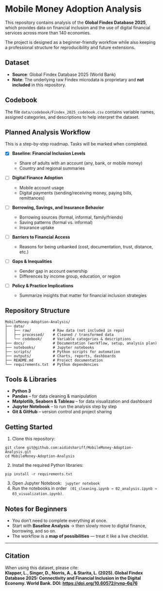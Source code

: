 # Mobile Money Adoption Analysis
This repository contains analysis of the **Global Findex Database 2025**, which provides data on financial inclusion and the use of digital financial services across more than 140 economies.  

The project is designed as a beginner-friendly workflow while also keeping a professional structure for reproducibility and future extensions.  


## Dataset  
- **Source**: Global Findex Database 2025 (World Bank)  
- **Note**: The underlying raw Findex microdata is proprietary and **not included** in this repository.


## Codebook  
The file `data/codebook/Findex_2025_codebook.csv` contains variable names, assigned categories, and descriptions to help interpret the dataset.


## Planned Analysis Workflow  

This is a step-by-step roadmap. Tasks will be marked when completed.  

- [x] **Baseline: Financial Inclusion Levels**  
  - Share of adults with an account (any, bank, or mobile money)  
  - Country and regional summaries  

- [ ] **Digital Finance Adoption**  
  - Mobile account usage  
  - Digital payments (sending/receiving money, paying bills, remittances)  

- [ ] **Borrowing, Savings, and Insurance Behavior**  
  - Borrowing sources (formal, informal, family/friends)  
  - Saving patterns (formal vs. informal)  
  - Insurance uptake  

- [ ] **Barriers to Financial Access**  
  - Reasons for being unbanked (cost, documentation, trust, distance, etc.)  

- [ ] **Gaps & Inequalities**  
  - Gender gap in account ownership  
  - Differences by income group, education, or region  


- [ ] **Policy & Practice Implications**  
  - Summarize insights that matter for financial inclusion strategies


## Repository Structure
```
MobileMoney-Adoption-Analysis/
├── data/
│   ├── raw/          # Raw data (not included in repo)
│   ├── processed/    # Cleaned / transformed data
│   └── codebook/     # Variable categories & descriptions
├── docs/             # Documentation (workflow, setup, analysis plan)
├── notebooks/        # Jupyter notebooks
├── scripts/          # Python scripts for automation
├── outputs/          # Charts, reports, dashboards
├── README.md         # Project documentation
└── requirements.txt  # Python dependencies

```


## Tools & Libraries
- **Python 3**
- **Pandas** – for data cleaning & manipulation
- **Matplotlib, Seaborn & Tableau** – for data visualization and dashboard
- **Jupyter Notebook** – to run the analysis step by step
- **Git & GitHub** – version control and project sharing

## Getting Started
1. Clone this repository:
``` 
git clone git@github.com:aididshariff/MobileMoney-Adoption-Analysis.git
cd MobileMoney-Adoption-Analysis
```
2. Install the required Python libraries:
```
pip install -r requirements.txt
```
3. Open Jupyter Notebook:
```  jupyter notebook ```
4. Run the notebooks in order ``` (01_cleaning.ipynb → 02_analysis.ipynb → 03_visualization.ipynb)```.


## Notes for Beginners  
- You don’t need to complete everything at once.  
- Start with **Baseline Analysis** → then slowly move to digital finance, borrowing, and so on.  
- The workflow is a **map of possibilities** — treat it like a live checklist.  

---

## Citation  
When using this dataset, please cite:  
**Klapper, L., Singer, D., Norris, A., & Starita, L. (2025). Global Findex Database 2025: Connectivity and Financial Inclusion in the Digital Economy. World Bank. DOI: https://doi.org/10.60572/rvnp-6q76**
